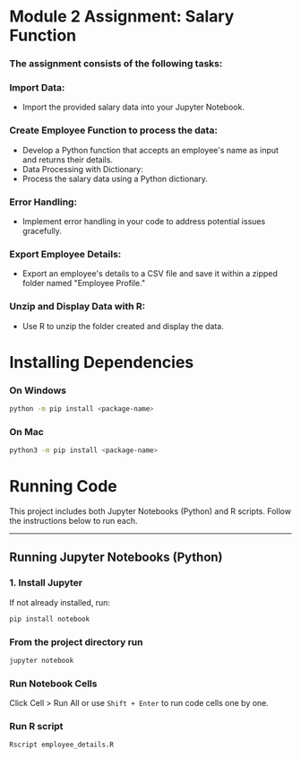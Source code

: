 # Module 2 Assignment: Salary Function 
### The assignment consists of the following tasks:

### Import Data:
- Import the provided salary data into your Jupyter Notebook.

### Create Employee Function to process the data:
- Develop a Python function that accepts an employee's name as input and returns their details.
- Data Processing with Dictionary:
- Process the salary data using a Python dictionary.

### Error Handling:
- Implement error handling in your code to address potential issues gracefully.

### Export Employee Details:

- Export an employee's details to a CSV file and save it within a zipped folder named "Employee Profile."

### Unzip and Display Data with R:
- Use R to unzip the folder created and display the data.


# Installing Dependencies

### On Windows
```bash
python -m pip install <package-name>
```

### On Mac
```bash
python3 -m pip install <package-name>
```

# Running Code

This project includes both Jupyter Notebooks (Python) and R scripts. Follow the instructions below to run each.

---

## Running Jupyter Notebooks (Python)

### 1. Install Jupyter

If not already installed, run:

```bash
pip install notebook
```

### From the project directory run
```bash
jupyter notebook
```

### Run Notebook Cells
Click Cell > Run All or use  ```Shift + Enter``` to run code cells one by one.

### Run R script
```bash
Rscript employee_details.R
```

